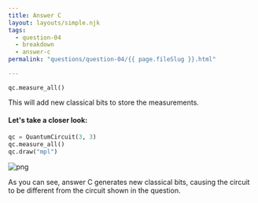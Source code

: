 ```yaml
---
title: Answer C
layout: layouts/simple.njk
tags:
  - question-04
  - breakdown
  - answer-c
permalink: "questions/question-04/{{ page.fileSlug }}.html"

---
```



`qc.measure_all()`

This will add new classical bits to store the measurements.

#### Let's take a closer look:


```python
qc = QuantumCircuit(3, 3)
qc.measure_all()
qc.draw("mpl")
```




    
![png](output_21_0.png)
    



As you can see, answer C generates new classical bits, causing the circuit to be different from the circuit shown in the question.
